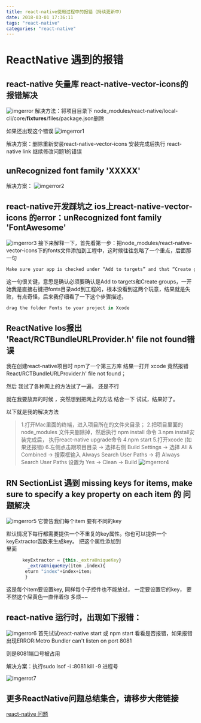 ```yaml
---
title: react-native使用过程中的报错（持续更新中）
date: 2018-03-01 17:36:11
tags: "react-native"
categories: "react-native"
---
```

# ReactNative 遇到的报错

## react-native 矢量库 react-native-vector-icons的报错解决

![imgerror](http://img.blog.csdn.net/20180206155016745?watermark/2/text/aHR0cDovL2Jsb2cuY3Nkbi5uZXQvcXFfMzc0ODEwODE=/font/5a6L5L2T/fontsize/400/fill/I0JBQkFCMA==/dissolve/70/gravity/SouthEast)
解决方法：将项目目录下 node_modules/react-native/local-cli/core/__fixtures__/files/package.json删除
<!-- more -->
如果还出现这个错误
![imgerror1](http://img.blog.csdn.net/20180206155244544?watermark/2/text/aHR0cDovL2Jsb2cuY3Nkbi5uZXQvcXFfMzc0ODEwODE=/font/5a6L5L2T/fontsize/400/fill/I0JBQkFCMA==/dissolve/70/gravity/SouthEast)

解决方案：删除重新安装react-native-vector-icons 安装完成后执行
 react-native link 继续修改问题1的错误

## unRecognized font family 'XXXXX'
解决方案：
![imgerror2](http://img.blog.csdn.net/20180206155743569?watermark/2/text/aHR0cDovL2Jsb2cuY3Nkbi5uZXQvcXFfMzc0ODEwODE=/font/5a6L5L2T/fontsize/400/fill/I0JBQkFCMA==/dissolve/70/gravity/SouthEast)

## react-native开发踩坑之 ios上react-native-vector-icons 的error：unRecognized font family 'FontAwesome'
![imgerror3](http://img.blog.csdn.net/20170405222455738?watermark/2/text/aHR0cDovL2Jsb2cuY3Nkbi5uZXQvamlhbmdjczUyMA==/font/5a6L5L2T/fontsize/400/fill/I0JBQkFCMA==/dissolve/70/gravity/SouthEast)
接下来解释一下，首先看第一步：把node_modules/react-native-vector-icons下的fonts文件添加到工程中，这时候往往忽略了一个重点，后面那一句

```javascript
Make sure your app is checked under “Add to targets” and that “Create groups” is checked if you add the whole folder
```
这一句很关键，意思是确认必须要确认是Add to targets和Create groups，一开始我是直接右键把fonts目录add到工程的，根本没看到这两个玩意，结果就是失败，有点奇怪，后来我仔细看了一下这个步骤描述，

```javascript
drag the folder Fonts to your project in Xcode
```

## ReactNative Ios报出 'React/RCTBundleURLProvider.h' file not found错误
我在创建react-native项目时  npm了一个第三方库  结果一打开 xcode 竟然报错 React/RCTBundleURLProvider.h' file not found；

然后 我试了各种网上的方法试了一遍， 还是不行

就在我要放弃的时候 ，突然想到把网上的方法 结合一下 试试，结果好了。

以下就是我的解决方法
> 1.打开Mac里面的终端，进入项目所在的文件夹目录；
2.把项目里面的 node_modules 文件夹删除掉，然后执行 npm install 命令
3.npm install安装完成后， 执行react-native upgrade命令
4.npm start
5.打开xcode (如果还报错)
6.左侧点击跟项目目录 -> 选择右侧 Build Settings -> 选择 All & Combined -> 搜索框输入 Always Search User Paths -> 将 Always Search User Paths 设置为 Yes -> Clean -> Build
![imgerror4](https://img.hacpai.com/file/2017/6/5951e4a8885d4c37a63a0a275f893c99-image.png)

## RN SectionList 遇到 missing keys for items, make sure to specify a key property on each item 的 问题解决
![imgerror5](http://img.blog.csdn.net/20180107172034312?watermark/2/text/aHR0cDovL2Jsb2cuY3Nkbi5uZXQvcXFfMzc0ODEwODE=/font/5a6L5L2T/fontsize/400/fill/I0JBQkFCMA==/dissolve/70/gravity/SouthEast)
它警告我们每个item 要有不同的key

默认情况下每行都需要提供一个不重复的key属性。你也可以提供一个keyExtractor函数来生成key。
把这个属性添加到     
 <SectionList/> 里面
 ```javascript
       keyExtractor = {this._extraUniqueKey}   
         _extraUniqueKey(item ,index){
        eturn "index"+index+item;
        }     
```

这是每个item要设置key, 同样每个子控件也不能放过， 一定要设置它的key， 要不然这个屎黄色一直伴着你 多烦~~

## react-native 运行时，出现如下报错：
![imgerror6](https://upload-images.jianshu.io/upload_images/5227057-07eba5a0ae5b9f0c.png)
首先试试react-native start 或 npm start 看看是否报错，如果报错出现ERROR:Metro Bundler can't listen on port 8081

则是8081端口号被占用

解决方案：执行sudo lsof -i :8081  kill -9 进程号

![imgerrot7](https://upload-images.jianshu.io/upload_images/5227057-e66a166a6e956daa.png)

## 更多ReactNative问题总结集合，请移步大佬链接
[react-native 问题](https://www.jianshu.com/p/98c8f2a970eb)

